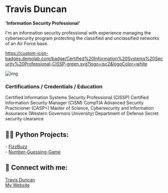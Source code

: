 # Travis Duncan

**'Information Security Professional'**

I'm an information security professional with experience managing the cybersecurity program protecting the classified and unclassified networks of an Air Force base.

https://custom-icon-badges.demolab.com/badge/Certified%20Information%20Systems%20Security%20Profeesional-CISSP-green.svg?logo=isc2&logoColor=white

<img src="https://custom-icon-badges.demolab.com/badge/custom-badge-blue.svg?logo=isc2&amp;logoColor=white" alt="img" data-canonical-src="https://custom-icon-badges.demolab.com/badge/custom-badge-blue.svg?logo=isc2&amp;logoColor=white" style="max-width: 100%;">

<h3>Certifications / Credentials / Education</h3>
Certified Information Systems Security Professional (CISSP)
Certified Information Security Manager (CISM)
CompTIA Advanced Security Practicioner (CASP+)
Master of Science, Cybersecurity and Information Assurance (Western Governors University)
Department of Defense Secret security clearance

<h2>👨‍💻 Python Projects:</h2>
- <a href="https://github.com/TravDunc/">FizzBuzz</a>
<br>
- <a href="https://github.com/TravDunc/Number-Guessing-Game">Number-Guessing-Game</a>

<h2> 🤳 Connect with me:</h2>

<div class="badge-base LI-profile-badge" data-locale="en_US" data-size="medium" data-theme="dark" data-type="VERTICAL" data-vanity="travis-w-duncan" data-version="v1"><a class="badge-base__link LI-simple-link" href="https://www.linkedin.com/in/travis-w-duncan?trk=profile-badge">Travis Duncan</a></div>
<a href="https://travdunc.github.io">My Website</a>

<!--
<h2>👨‍💻 Azure Projects:</h2>
- <b>Cloud SIEM Practice (Azure, Sentinel, Virtualization, Log Training/Parsing)</b>
  - [Windows EventLog: Failed RDP Logins Source IP to full GeoData Conversion](https://github.com/TravDunc/Sentinel-Lab)
-->
